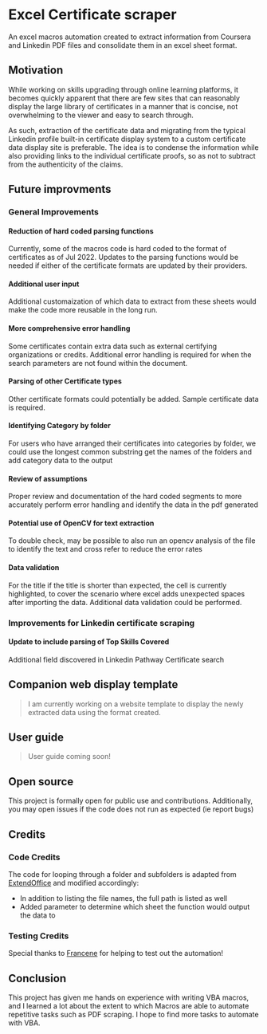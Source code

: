 # Excel Certificate scraper
An excel macros automation created to extract information from Coursera and Linkedin PDF files and consolidate them in an excel sheet format.

## Motivation
While working on skills upgrading through online learning platforms, it becomes quickly apparent
that there are few sites that can reasonably display the large library of certificates in a manner that is concise, not overwhelming to the viewer and easy to search through.

As such, extraction of the certificate data and migrating from the typical Linkedin profile built-in certificate display system to a custom certificate data display site is preferable. The idea is to condense the information while also providing links to the individual certificate proofs, so as not to subtract from the authenticity of the claims.

## Future improvments

### General Improvements

#### Reduction of hard coded parsing functions
Currently, some of the macros code is hard coded to the format of certificates as of Jul 2022. Updates to the parsing functions would be needed if either of the certificate formats are updated by their providers. 

#### Additional user input
Additional customaization of which data to extract from these sheets would make the code more reusable in the long run.

#### More comprehensive error handling
Some certificates contain extra data such as external certifying organizations or credits. Additional error handling is required for when the search parameters are not found within the document.

#### Parsing of other Certificate types
Other certificate formats could potentially be added. Sample certificate data is required.

#### Identifying Category by folder
For users who have arranged their certificates into categories by folder, we could use the longest common substring get the names of the folders and add category data to the output

#### Review of assumptions
Proper review and documentation of the hard coded segments to more accurately perform error handling and identify the data in the pdf generated

#### Potential use of OpenCV for text extraction
To double check, may be possible to also run an opencv analysis of the file to identify the text and cross refer to reduce the error rates

#### Data validation
For the title if the title is shorter than expected, the cell is currently highlighted, to cover the scenario where excel adds unexpected spaces after importing the data. Additional data validation could be performed.

### Improvements for Linkedin certificate scraping

#### Update to include parsing of Top Skills Covered
Additional field discovered in Linkedin Pathway Certificate search

## Companion web display template
> I am currently working on a website template to display the newly extracted data using the format created.

## User guide
> User guide coming soon!

## Open source
This project is formally open for public use and contributions. Additionally, you may open issues if the code does not run as expected (ie report bugs)

## Credits

### Code Credits
The code for looping through a folder and subfolders is adapted from [ExtendOffice](https://www.extendoffice.com/documents/excel/2994-excel-list-all-files-in-folder-and-subfolders.html) and modified accordingly:

- In addition to listing the file names, the full path is listed as well
- Added parameter to determine which sheet the function would output the data to

### Testing Credits
Special thanks to [Francene](https://github.com/franceneee) for helping to test out the automation!

## Conclusion
This project has given me hands on experience with writing VBA macros, and I learned a lot about the extent to which Macros are able to automate repetitive tasks such as PDF scraping. I hope to find more tasks to automate with VBA.


